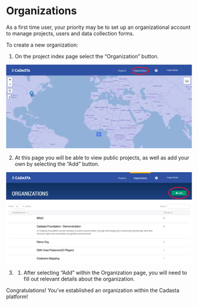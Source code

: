 # Organizations

As a first time user, your priority may be to set up an organizational account to manage projects, users and data collection forms.

To create a new organization:

1. On the project index page select the “Organization” button.

  ![](/en/assets/organization.png)

2. At this page you will be able to view public projects, as well as add your own by selecting the “Add” button.

  ![](/en/assets/add_new_org.png)

3. 1. After selecting “Add” within the Organization page, you will need to fill out relevant details about the organization.


Congratulations! You’ve established an organization within the Cadasta platform!

